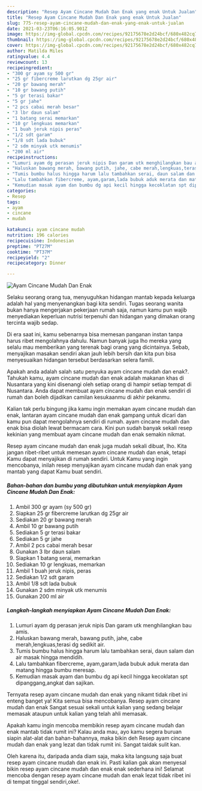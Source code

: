 ```yaml
---
description: "Resep Ayam Cincane Mudah Dan Enak yang enak Untuk Jualan"
title: "Resep Ayam Cincane Mudah Dan Enak yang enak Untuk Jualan"
slug: 775-resep-ayam-cincane-mudah-dan-enak-yang-enak-untuk-jualan
date: 2021-03-23T06:16:05.901Z
image: https://img-global.cpcdn.com/recipes/92175678e2d24bcf/680x482cq70/ayam-cincane-mudah-dan-enak-foto-resep-utama.jpg
thumbnail: https://img-global.cpcdn.com/recipes/92175678e2d24bcf/680x482cq70/ayam-cincane-mudah-dan-enak-foto-resep-utama.jpg
cover: https://img-global.cpcdn.com/recipes/92175678e2d24bcf/680x482cq70/ayam-cincane-mudah-dan-enak-foto-resep-utama.jpg
author: Matilda Miles
ratingvalue: 4.4
reviewcount: 13
recipeingredient:
- "300 gr ayam sy 500 gr"
- "25 gr fibercreme larutkan dg 25gr air"
- "20 gr bawang merah"
- "10 gr bawang putih"
- "5 gr terasi bakar"
- "5 gr jahe"
- "2 pcs cabai merah besar"
- "3 lbr daun salam"
- "1 batang serai memarkan"
- "10 gr lengkuas memarkan"
- "1 buah jeruk nipis peras"
- "1/2 sdt garam"
- "1/8 sdt lada bubuk"
- "2 sdm minyak utk menumis"
- "200 ml air"
recipeinstructions:
- "Lumuri ayam dg perasan jeruk nipis Dan garam utk menghilangkan bau amis."
- "Haluskan bawang merah, bawang putih, jahe, cabe merah,lengkuas,terasi dg sedikit air."
- "Tumis bumbu halus hingga harum lalu tambahkan serai, daun salam dan air masak hingga mendidih."
- "Lalu tambahkan fibercreme, ayam,garam,lada bubuk aduk merata dan matang hingga bumbu meresap."
- "Kemudian masak ayam dan bumbu dg api kecil hingga kecoklatan spt dipanggang,angkat dan sajikan."
categories:
- Resep
tags:
- ayam
- cincane
- mudah

katakunci: ayam cincane mudah 
nutrition: 196 calories
recipecuisine: Indonesian
preptime: "PT27M"
cooktime: "PT37M"
recipeyield: "2"
recipecategory: Dinner

---
```



![Ayam Cincane Mudah Dan Enak](https://img-global.cpcdn.com/recipes/92175678e2d24bcf/680x482cq70/ayam-cincane-mudah-dan-enak-foto-resep-utama.jpg)

Selaku seorang orang tua, menyuguhkan hidangan mantab kepada keluarga adalah hal yang menyenangkan bagi kita sendiri. Tugas seorang  wanita bukan hanya mengerjakan pekerjaan rumah saja, namun kamu pun wajib menyediakan keperluan nutrisi terpenuhi dan hidangan yang dimakan orang tercinta wajib sedap.

Di era  saat ini, kamu sebenarnya bisa memesan panganan instan tanpa harus ribet mengolahnya dahulu. Namun banyak juga lho mereka yang selalu mau memberikan yang terenak bagi orang yang dicintainya. Sebab, menyajikan masakan sendiri akan jauh lebih bersih dan kita pun bisa menyesuaikan hidangan tersebut berdasarkan selera famili. 



Apakah anda adalah salah satu penyuka ayam cincane mudah dan enak?. Tahukah kamu, ayam cincane mudah dan enak adalah makanan khas di Nusantara yang kini disenangi oleh setiap orang di hampir setiap tempat di Nusantara. Anda dapat membuat ayam cincane mudah dan enak sendiri di rumah dan boleh dijadikan camilan kesukaanmu di akhir pekanmu.

Kalian tak perlu bingung jika kamu ingin memakan ayam cincane mudah dan enak, lantaran ayam cincane mudah dan enak gampang untuk dicari dan kamu pun dapat mengolahnya sendiri di rumah. ayam cincane mudah dan enak bisa diolah lewat bermacam cara. Kini pun sudah banyak sekali resep kekinian yang membuat ayam cincane mudah dan enak semakin nikmat.

Resep ayam cincane mudah dan enak juga mudah sekali dibuat, lho. Kita jangan ribet-ribet untuk memesan ayam cincane mudah dan enak, tetapi Kamu dapat menyajikan di rumah sendiri. Untuk Kamu yang ingin mencobanya, inilah resep menyajikan ayam cincane mudah dan enak yang mantab yang dapat Kamu buat sendiri.

<!--inarticleads1-->

##### Bahan-bahan dan bumbu yang dibutuhkan untuk menyiapkan Ayam Cincane Mudah Dan Enak:

1. Ambil 300 gr ayam (sy 500 gr)
1. Siapkan 25 gr fibercreme larutkan dg 25gr air
1. Sediakan 20 gr bawang merah
1. Ambil 10 gr bawang putih
1. Sediakan 5 gr terasi bakar
1. Sediakan 5 gr jahe
1. Ambil 2 pcs cabai merah besar
1. Gunakan 3 lbr daun salam
1. Siapkan 1 batang serai, memarkan
1. Sediakan 10 gr lengkuas, memarkan
1. Ambil 1 buah jeruk nipis, peras
1. Sediakan 1/2 sdt garam
1. Ambil 1/8 sdt lada bubuk
1. Gunakan 2 sdm minyak utk menumis
1. Gunakan 200 ml air




<!--inarticleads2-->

##### Langkah-langkah menyiapkan Ayam Cincane Mudah Dan Enak:

1. Lumuri ayam dg perasan jeruk nipis Dan garam utk menghilangkan bau amis.
1. Haluskan bawang merah, bawang putih, jahe, cabe merah,lengkuas,terasi dg sedikit air.
1. Tumis bumbu halus hingga harum lalu tambahkan serai, daun salam dan air masak hingga mendidih.
1. Lalu tambahkan fibercreme, ayam,garam,lada bubuk aduk merata dan matang hingga bumbu meresap.
1. Kemudian masak ayam dan bumbu dg api kecil hingga kecoklatan spt dipanggang,angkat dan sajikan.




Ternyata resep ayam cincane mudah dan enak yang nikamt tidak ribet ini enteng banget ya! Kita semua bisa mencobanya. Resep ayam cincane mudah dan enak Sangat sesuai sekali untuk kalian yang sedang belajar memasak ataupun untuk kalian yang telah ahli memasak.

Apakah kamu ingin mencoba membikin resep ayam cincane mudah dan enak mantab tidak rumit ini? Kalau anda mau, ayo kamu segera buruan siapin alat-alat dan bahan-bahannya, maka bikin deh Resep ayam cincane mudah dan enak yang lezat dan tidak rumit ini. Sangat taidak sulit kan. 

Oleh karena itu, daripada anda diam saja, maka kita langsung saja buat resep ayam cincane mudah dan enak ini. Pasti kalian gak akan menyesal bikin resep ayam cincane mudah dan enak enak sederhana ini! Selamat mencoba dengan resep ayam cincane mudah dan enak lezat tidak ribet ini di tempat tinggal sendiri,oke!.

